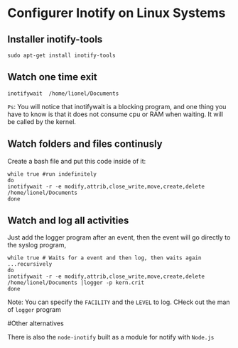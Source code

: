 # Configurer Inotify on Linux Systems

## Installer inotify-tools

```
sudo apt-get install inotify-tools
```
## Watch one time exit

```
inotifywait  /home/lionel/Documents
```
`Ps`: You will notice that   inotifywait is a blocking program, and one thing you have to know is that it does not consume cpu or 
RAM when waiting. It will be called by the kernel.

## Watch folders and files continusly

Create a bash file and put this code inside of it:

```
while true #run indefinitely
do 
inotifywait -r -e modify,attrib,close_write,move,create,delete /home/lionel/Documents
done
```
## Watch and log all activities 

Just add  the logger program after an event, then the event will go directly to the syslog program,

```
while true # Waits for a event and then log, then waits again ...recursively
do 
inotifywait -r -e modify,attrib,close_write,move,create,delete /home/lionel/Documents |logger -p kern.crit
done
```
Note: You can specify the `FACILITY` and the `LEVEL` to log. CHeck out the man of `logger` program

#Other alternatives

There is also the `node-inotify` built as a module for notify with `Node.js`
